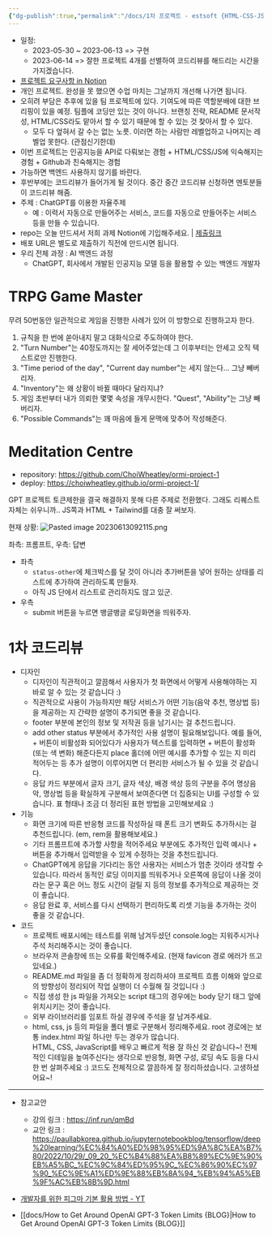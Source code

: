 ```yaml
---
{"dg-publish":true,"permalink":"/docs/1차 프로젝트 - estsoft {HTML-CSS-JS}/","title":"1차 프로젝트 - estsoft {HTML-CSS-JS}"}
---
```


- 일정: 
	- 2023-05-30 ~ 2023-06-13 => 구현
	- 2023-06-14 => 잘한 프로젝트 4개를 선별하여 코드리뷰를 해드리는 시간을 가지겠습니다.
- [프로젝트 요구사항 in Notion](https://paullabworkspace.notion.site/ChatGPT-02f3ccabc88143b0a06d18ac89b03a0c)
- 개인 프로젝트. 완성을 못 했으면 수업 마치는 그날까지 개선해 나가면 됩니다.
- 오히려 부담은 추후에 있을 팀 프로젝트에 있다. 기여도에 따른 역할분배에 대한 브리핑이 있을 예정. 팀플에 코딩만 있는 것이 아니다. 브랜칭 전략, README 문서작성, HTML/CSS라도 맡아서 할 수 있기 때문에 할 수 있는 것 찾아서 할 수 있다.
	- 모두 다 엎혀서 갈 수는 없는 노릇. 이러면 하는 사람만 레벨업하고 나머지는 레벨업 못한다. (관점신기한데)
- 이번 프로젝트는 인공지능을 API로 다뤄보는 경험 + HTML/CSS/JS에 익숙해지는 경험 + Github과 친숙해지는 경험
- 가능하면 백엔드 사용하지 않기를 바란다.
- 후반부에는 코드리뷰가 들어가게 될 것이다. 중간 중간 코드리뷰 신청하면 멘토분들이 코드리뷰 해줌.
- 주제 : ChatGPT를 이용한 자율주제
    - 예 : 이력서 자동으로 만들어주는 서비스, 코드를 자동으로 만들어주는 서비스 등을 만들 수 있습니다.
- repo는 오늘 만드셔서 저희 과제 Notion에 기입해주세요. | [제출링크](https://www.notion.so/5-30-e65d684e4b4c4739a54d3c3796040d3c) 
- 배포 URL은 별도로 제출하기 직전에 만드시면 됩니다.
- 우리 전체 과정 : AI 백엔드 과정
    - ChatGPT, 회사에서 개발된 인공지능 모델 등을 활용할 수 있는 백엔드 개발자

# TRPG Game Master

무려 50번동안 일관적으로 게임을 진행한 사례가 있어 이 방향으로 진행하고자 한다.

1. 규칙을 한 번에 쏟아내지 말고 대화식으로 주도하여야 한다.
2. "Turn Number"는 40정도까지는 잘 세어주었는데 그 이후부터는 안세고 오직 텍스트로만 진행한다.
3. "Time period of the day", "Current day number"는 세지 않는다... 그냥 빼버리자.
4. "Inventory"는 왜 상황이 바뀔 때마다 달라지냐?
5. 게임 초반부터 내가 의뢰한 몇몇 속성을 개무시한다. "Quest", "Ability"는 그냥 빼버리자.
6. "Possible Commands"는 꽤 마음에 들게 문맥에 맞추어 작성해준다.

# Meditation Centre

- repository: <https://github.com/ChoiWheatley/ormi-project-1>
- deploy: <https://choiwheatley.github.io/ormi-project-1/>

GPT 프로젝트 토큰제한을 결국 해결하지 못해 다른 주제로 전환했다. 그래도 리퀘스트 자체는 쉬우니까.. JS쪽과 HTML + Tailwind를 대충 잘 써보자.

현재 상황: ![Pasted image 20230613092115.png](/img/user/docs/assets/Pasted%20image%2020230613092115.png)

좌측: 프롬프트, 우측: 답변

- 좌측
	- `status-other`에 체크박스를 달 것이 아니라 추가버튼을 넣어 원하는 상태를 리스트에 추가하여 관리하도록 만들자.
	- 아직 JS 단에서 리스트로 관리하지도 않고 있군.
- 우측
	- submit 버튼을 누르면 뱅글뱅글 로딩화면을 띄워주자.

# 1차 코드리뷰

- 디자인
    - 디자인이 직관적이고 깔끔해서 사용자가 첫 화면에서 어떻게 사용해야하는 지 바로 알 수 있는 것 같습니다 :)
    - 직관적으로 사용이 가능하지만 해당 서비스가 어떤 기능(음악 추천, 명상법 등)을 제공하는 지 간략한 설명이 추가되면 좋을 것 같습니다.
    - footer 부분에 본인의 정보 및 저작권 등을 남기시는 걸 추천드립니다.
    - add other status 부분에서 추가적인 사용 설명이 필요해보입니다. 예를 들어, + 버튼이 비활성화 되어있다가 사용자가 텍스트를 입력하면 + 버튼이 활성화(또는 색 변화) 해준다든지 place 홀더에 어떤 예시를 추가할 수 있는 지 미리 적어두는 등 추가 설명이 이루어지면 더 편리한 서비스가 될 수 있을 것 같습니다.
    - 응답 카드 부분에서 글자 크기, 글자 색상, 배경 색상 등의 구분을 주어 명상음악, 명상법 등을 확실하게 구분해서 보여준다면 더 집중되는 UI를 구성할 수 있습니다. 표 형태나 조금 더 정리된 표현 방법을 고민해보세요 :)
- 기능
    - 화면 크기에 따른 반응형 코드를 작성하실 때 폰트 크기 변화도 추가하시는 걸 추천드립니다. (em, rem을 활용해보세요.)
    - 기타 프롬프트에 추가할 사항을 적어주세요 부분에도 추가적인 입력 예시나 + 버튼을 추가해서 입력받을 수 있게 수정하는 것을 추천드립니다.
    - ChatGPT에게 응답을 기다리는 동안 사용자는 서비스가 멈춘 것이라 생각할 수 있습니다. 따라서 동적인 로딩 이미지를 띄워주거나 오른쪽에 응답이 나올 것이라는 문구 혹은 어느 정도 시간이 걸릴 지 등의 정보를 추가적으로 제공하는 것이 좋습니다.
    - 응답 완료 후, 서비스를 다시 선택하기 편리하도록 리셋 기능을 추가하는 것이 좋을 것 같습니다.
- 코드
    - 프로젝트 배포시에는 테스트를 위해 남겨두셨던 console.log는 지워주시거나 주석 처리해주시는 것이 좋습니다.
    - 브라우저 콘솔창에 뜨는 오류를 확인해주세요. (현재 favicon 경로 에러가 뜨고 있네요.)
    - README.md 파일을 좀 더 정확하게 정리하셔야 프로젝트 흐름 이해와 앞으로의 방향성이 정리되어 작업 실행이 더 수월해 질 것입니다 :)
    - 직접 생성 한 js 파일을 가져오는 script 태그의 경우에는 body 닫기 태그 앞에 위치시키는 것이 좋습니다.
    - 외부 라이브러리를 임포트 하실 경우에 주석을 잘 남겨주세요.
    - html, css, js 등의 파일을 폴더 별로 구분해서 정리해주세요. root 경로에는 보통 index.html 파일 하나만 두는 경우가 많습니다.  
HTML, CSS, JavaScript를 배우고 빠르게 적용 잘 하신 것 같습니다~! 전체적인 디테일을 높여주신다는 생각으로 반응형, 화면 구성, 로딩 속도 등을 다시 한 번 살펴주세요 :) 코드도 전체적으로 깔끔하게 잘 정리하셨습니다. 고생하셨어요~!


---

- 참고교안

    - 강의 링크 : <https://inf.run/qmBd>
    - 교안 링크 : <https://paullabkorea.github.io/jupyternotebookblog/tensorflow/deep%20learning/%EC%84%A0%ED%98%95%ED%9A%8C%EA%B7%80/2022/10/29/_09_20_%EC%B4%88%EA%B8%89%EC%9E%90%EB%A5%BC_%EC%9C%84%ED%95%9C_%EC%86%90%EC%97%90_%EC%9E%A1%ED%9E%88%EB%8A%94_%EB%94%A5%EB%9F%AC%EB%8B%9D.html>
- [개발자를 위한 피그마 기본 활용 방법 - YT](https://youtu.be/1-VXCKmyr9I)
- [[docs/How to Get Around OpenAI GPT-3 Token Limits {BLOG}\|How to Get Around OpenAI GPT-3 Token Limits {BLOG}]]
